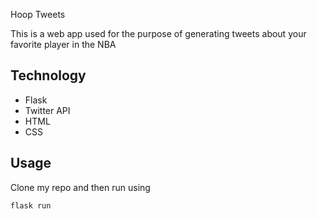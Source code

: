 
Hoop Tweets




This is a web app used for the purpose of generating tweets about your favorite player in the NBA


## Technology

* Flask
* Twitter API
* HTML
* CSS





## Usage

Clone my repo and then run using

```sh
flask run
```

